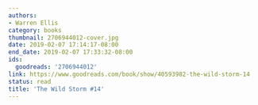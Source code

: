 ```yaml
---
authors:
- Warren Ellis
category: books
thumbnail: 2706944012-cover.jpg
date: 2019-02-07 17:14:17-08:00
end_date: 2019-02-07 17:33:32-08:00
ids:
  goodreads: '2706944012'
link: https://www.goodreads.com/book/show/40593982-the-wild-storm-14
status: read
title: 'The Wild Storm #14'
---
```

